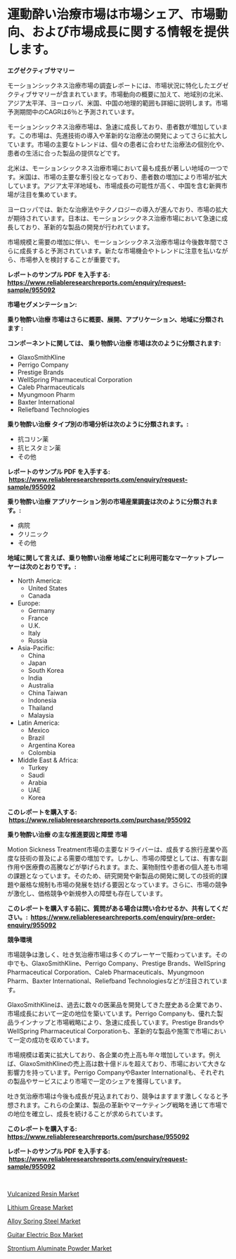 <p><h1>運動酔い治療市場は市場シェア、市場動向、および市場成長に関する情報を提供します。</h1></p><p><strong>エグゼクティブサマリー</strong></p>
<p><p>モーションシックネス治療市場の調査レポートには、市場状況に特化したエグゼクティブサマリーが含まれています。市場動向の概要に加えて、地域別の北米、アジア太平洋、ヨーロッパ、米国、中国の地理的範囲も詳細に説明します。市場予測期間中のCAGRは6％と予測されています。</p><p>モーションシックネス治療市場は、急速に成長しており、患者数が増加しています。この市場は、先進技術の導入や革新的な治療法の開発によってさらに拡大しています。市場の主要なトレンドは、個々の患者に合わせた治療法の個別化や、患者の生活に合った製品の提供などです。</p><p>北米は、モーションシックネス治療市場において最も成長が著しい地域の一つです。米国は、市場の主要な牽引役となっており、患者数の増加により市場が拡大しています。アジア太平洋地域も、市場成長の可能性が高く、中国を含む新興市場が注目を集めています。</p><p>ヨーロッパでは、新たな治療法やテクノロジーの導入が進んでおり、市場の拡大が期待されています。日本は、モーションシックネス治療市場において急速に成長しており、革新的な製品の開発が行われています。</p><p>市場規模と需要の増加に伴い、モーションシックネス治療市場は今後数年間でさらに成長すると予測されています。新たな市場機会やトレンドに注意を払いながら、市場参入を検討することが重要です。</p></p>
<p><strong>レポートのサンプル PDF を入手する: <a href="https://www.reliableresearchreports.com/enquiry/request-sample/955092">https://www.reliableresearchreports.com/enquiry/request-sample/955092</a></strong></p>
<p><strong>市場セグメンテーション:</strong></p>
<p><strong> 乗り物酔い治療 市場はさらに概要、展開、アプリケーション、地域に分類されます :</strong></p>
<p><strong>コンポーネントに関しては、 乗り物酔い治療 市場は次のように分類されます: &nbsp;</strong></p>
<p><ul><li>GlaxoSmithKline</li><li>Perrigo Company</li><li>Prestige Brands</li><li>WellSpring Pharmaceutical Corporation</li><li>Caleb Pharmaceuticals</li><li>Myungmoon Pharm</li><li>Baxter International</li><li>Reliefband Technologies</li></ul></p>
<p><strong> 乗り物酔い治療 タイプ別の市場分析は次のように分類されます。:</strong></p>
<p><ul><li>抗コリン薬</li><li>抗ヒスタミン薬</li><li>その他</li></ul></p>
<p><strong>レポートのサンプル PDF を入手する: &nbsp;<a href="https://www.reliableresearchreports.com/enquiry/request-sample/955092">https://www.reliableresearchreports.com/enquiry/request-sample/955092</a></strong></p>
<p><strong> 乗り物酔い治療 アプリケーション別の市場産業調査は次のように分類されます。:</strong></p>
<p><ul><li>病院</li><li>クリニック</li><li>その他</li></ul></p>
<p><strong>地域に関して言えば、乗り物酔い治療 地域ごとに利用可能なマーケットプレーヤーは次のとおりです。:</strong></p>
<p><ul>
    <li>
        North America:
        <ul>
            <li>United States</li>
            <li>Canada</li>
        </ul>
    </li>
    <li>
        Europe:
        <ul>
            <li>Germany</li>
            <li>France</li>
            <li>U.K.</li>
            <li>Italy</li>
            <li>Russia</li>
        </ul>
    </li>
    <li>
        Asia-Pacific:
        <ul>
            <li>China</li>
            <li>Japan</li>
            <li>South Korea</li>
            <li>India</li>
            <li>Australia</li>
            <li>China Taiwan</li>
            <li>Indonesia</li>
            <li>Thailand</li>
            <li>Malaysia</li>
        </ul>
    </li>
    <li>
        Latin America:
        <ul>
            <li>Mexico</li>
            <li>Brazil</li>
            <li>Argentina Korea</li>
            <li>Colombia</li>
        </ul>
    </li>
    <li>
        Middle East & Africa:
        <ul>
            <li>Turkey</li>
            <li>Saudi</li>
            <li>Arabia</li>
            <li>UAE</li>
            <li>Korea</li>
        </ul>
    </li>
    </ul></p>
<p><strong>このレポートを購入する: &nbsp;<a href="https://www.reliableresearchreports.com/purchase/955092">https://www.reliableresearchreports.com/purchase/955092</a></strong></p>
<p><strong>乗り物酔い治療 の主な推進要因と障壁 市場</strong></p>
<p><p>Motion Sickness Treatment市場の主要なドライバーは、成長する旅行産業や高度な技術の普及による需要の増加です。しかし、市場の障壁としては、有害な副作用や医療費の高騰などが挙げられます。また、薬物耐性や患者の個人差も市場の課題となっています。そのため、研究開発や新製品の開発に関しての技術的課題や厳格な規制も市場の発展を妨げる要因となっています。さらに、市場の競争が激化し、価格競争や新規参入の障壁も存在しています。</p></p>
<p><strong>このレポートを購入する前に、質問がある場合は問い合わせるか、共有してください。:&nbsp; <a href="https://www.reliableresearchreports.com/enquiry/pre-order-enquiry/955092">https://www.reliableresearchreports.com/enquiry/pre-order-enquiry/955092</a></strong></p>
<p><strong>競争環境</strong></p>
<p><p>市場競争は激しく、吐き気治療市場は多くのプレーヤーで賑わっています。その中でも、GlaxoSmithKline、Perrigo Company、Prestige Brands、WellSpring Pharmaceutical Corporation、Caleb Pharmaceuticals、Myungmoon Pharm、Baxter International、Reliefband Technologiesなどが注目されています。</p><p>GlaxoSmithKlineは、過去に数々の医薬品を開発してきた歴史ある企業であり、市場成長において一定の地位を築いています。Perrigo Companyも、優れた製品ラインナップと市場戦略により、急速に成長しています。Prestige BrandsやWellSpring Pharmaceutical Corporationも、革新的な製品や施策で市場において一定の成功を収めています。</p><p>市場規模は着実に拡大しており、各企業の売上高も年々増加しています。例えば、GlaxoSmithKlineの売上高は数十億ドルを超えており、市場において大きな影響力を持っています。Perrigo CompanyやBaxter Internationalも、それぞれの製品やサービスにより市場で一定のシェアを獲得しています。</p><p>吐き気治療市場は今後も成長が見込まれており、競争はますます激しくなると予想されます。これらの企業は、製品の革新やマーケティング戦略を通じて市場での地位を確立し、成長を続けることが求められています。</p></p>
<p><strong>このレポートを購入する: &nbsp; <a href="https://www.reliableresearchreports.com/purchase/955092">https://www.reliableresearchreports.com/purchase/955092</a></strong></p>
<p><strong>レポートのサンプル PDF を入手する: &nbsp;<a href="https://www.reliableresearchreports.com/enquiry/request-sample/955092">https://www.reliableresearchreports.com/enquiry/request-sample/955092</a></strong><strong></strong></p>
<p>&nbsp;</p>
<p><p><a href="https://github.com/Alonsoolds3wq1d81czn8rbol/Market-Research-Report-List-1/blob/main/vulcanized-resin-market.md">Vulcanized Resin Market</a></p><p><a href="https://view.publitas.com/reportprime-1/lithium-grease-market-analysis-and-market-size-global-industry-overview-market-segmentation-and-forecast-2024-to-2031/">Lithium Grease Market</a></p><p><a href="https://view.publitas.com/reportprime-1/decoding-the-alloy-spring-steel-market-a-deep-dive-into-the-latest-market-trends-market-segmentation-and-competitive-analysis/">Alloy Spring Steel Market</a></p><p><a href="https://cedar-agate-3da.notion.site/Guitar-Electric-Box-Market-Size-Market-Share-and-Global-Market-Analysis-Report-2024-2031-46ff2c52d0fc40e1b2f55f525f9c4bb0">Guitar Electric Box Market</a></p><p><a href="https://circular-yam-9b9.notion.site/Strontium-Aluminate-Powder-Market-Research-Report-Reveals-The-Latest-Trends-And-Opportunities-of-thi-2fe51a5fbf054fe09a0e8d8c474de415">Strontium Aluminate Powder Market</a></p></p>